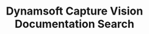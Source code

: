 ---
layout: search-page
title: Dynamsoft Capture Vision Documentation Search
keywords: Dynamsoft Capture Vision Documentation Search
---